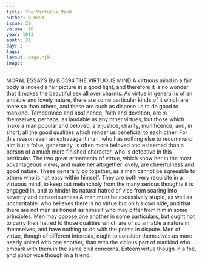 ```yaml
---
title: The Virtuous Mind
author: B-6594
issue: 29
volume: 10
year: 1913
month: 33
day: 2
tags:
layout: page.njk
image:
---
```

MORAL ESSAYS    By B 6594    THE VIRTUOUS MIND    A virtuous mind in a fair body is indeed a fair picture in a good light, and therefore it is no wonder that it makes the beautiful sex all over charms. As virtue in general is of an amiable and lovely nature, there are some particular kinds of it which are more so than others, and these are such as dispose us to do good to mankind. Temperance and abstinence, faith and devotion, are in themselves, perhaps, as laudable as any other virtues; but those which make a man popular and beloved, are justice, charity, munificence, and, in short, all the good qualities which render us beneficial to each other. For this reason even an extravagant man, who has nothing else to recommend him but a false, generosity, is often more beloved and esteemed than a person of a much more finished character, who is defective in this particular. The two great armaments of virtue, which show her in the most advantageous views, and make her altogether lovely, are cheerfulness and good nature. These generally go together, as a man cannot be agreeable to others who is not easy within himself. They are both very requisite in a virtuous mind, to keep out melancholy from the many serious thoughts it is engaged in, and to hinder its natural hatred of vice from soaring into severity and censoriousness A man must be excessively stupid, as well as uncharitable: who believes there is no virtue but on his own side, and that there are not men as honest as himself who may differ from him in some principles. Men may oppose one another in some particulars, but ought not to carry their hatred to those qualities which are of so amiable a nature in themselves, and have nothing to do with the points in dispute. Men of virtue, though of different interests, ought to consider themselves as more nearly united with one another, than with the vicious part of mankind who embark with them in the same civil concerns. Esteem virtue though in a foe, and abhor vice though in a friend. 
